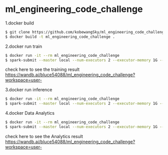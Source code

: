 # ml_engineering_code_challenge


1.docker build
```bash
$ git clone https://github.com/kobewangSky/ml_engineering_code_challenge.git
$ docker build -t ml_engineering_code_challenge .
```

2.docker run train
```bash
$ docker run -it --rm ml_engineering_code_challenge 
$ spark-submit --master local --num-executors 2 --executor-memory 1G --executor-cores 2 --driver-memory 1G train.py --datapath ./data/arrhythmia.data --test_size 0.2
```
check here to see the training result 
https://wandb.ai/bluce54088/ml_engineering_code_challenge?workspace=user-


3.docker run inference
```bash
$ docker run -it --rm ml_engineering_code_challenge 
$ spark-submit --master local --num-executors 2 --executor-memory 1G --executor-cores 2 --driver-memory 1G inference.py --test_data 46,0,163,86,99,163,393,150,113,-5,121,66,56,69.,42.,24.,68.,0.,0.,0.,27.7
```

4.docker Data Analytics
```bash
$ docker run -it --rm ml_engineering_code_challenge 
$ spark-submit --master local --num-executors 2 --executor-memory 1G --executor-cores 2 --driver-memory 1G analytics.py --datapath ./data/arrhythmia.data
```
check here to see the Analytics result
https://wandb.ai/bluce54088/ml_engineering_code_challenge?workspace=user-
